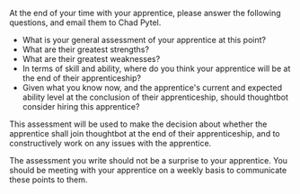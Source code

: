 At the end of your time with your apprentice, please answer the following questions, and email them to Chad Pytel.

* What is your general assessment of your apprentice at this point?
* What are their greatest strengths?
* What are their greatest weaknesses?
* In terms of skill and ability, where do you think your apprentice will be at the end of their apprenticeship?
* Given what you know now, and the apprentice's current and expected ability level at the conclusion of their apprenticeship, should thoughtbot consider hiring this apprentice?

This assessment will be used to make the decision about whether the apprentice shall join thoughtbot at the end of
their apprenticeship, and to constructively work on any issues with the apprentice.

The assessment you write should not be a surprise to your apprentice. You should be meeting with your apprentice on
a weekly basis to communicate these points to them.
